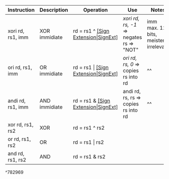
| Instruction       | Description   | Operation                                    | Use                                      | Notes                                 |
| ----------------- | ------------- | -------------------------------------------- | ---------------------------------------- | ------------------------------------- |
| xori rd, rs1, imm | XOR immidiate | rd = rs1 ^ [[Sign Extension\|SignExt]](imm)  | _xori rd, rs, -1_ => negates rs => "NOT" | imm max. 12 bits, meistens irrelevant |
| ori rd, rs1, imm  | OR immidiate  | rd = rs1 \| [[Sign Extension\|SignExt]](imm) | _ori rd, rs, 0_ => copies rs into rd     | ^^                                    |
| andi rd, rs1, imm | AND immidiate | rd = rs1 & [[Sign Extension\|SignExt]](imm)  | andi rd, rs, rs => copies rs into rd     | ^^                                    |
| xor rd, rs1, rs2  | XOR           | rd = rs1 ^ rs2                               |                                          |                                       |
| or rd, rs1, rs2   | OR            | rd = rs1 \| rs2                              |                                          |                                       |
| and rd, rs1, rs2  | AND           | rd = rs1 & rs2                               |                                          |                                       |

^782969

